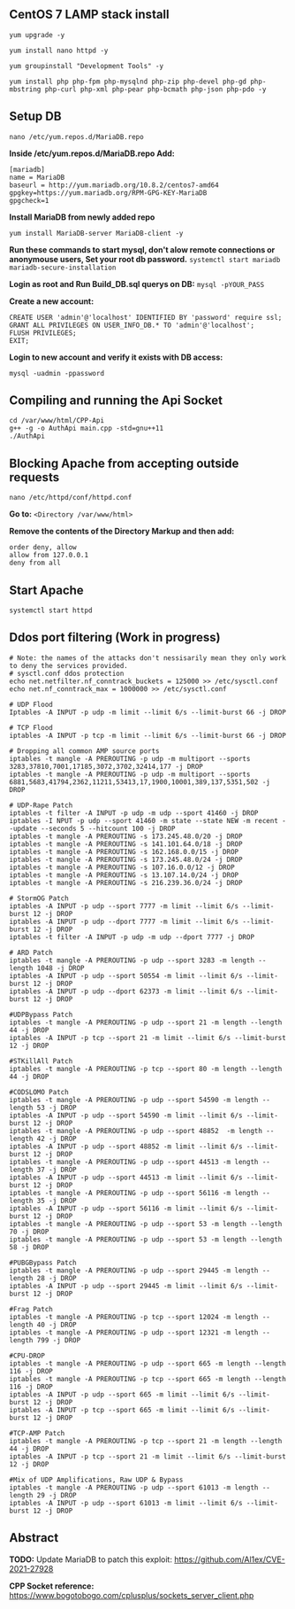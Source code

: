 **CentOS 7 LAMP stack install**
-------------------------------
```
yum upgrade -y

yum install nano httpd -y

yum groupinstall "Development Tools" -y

yum install php php-fpm php-mysqlnd php-zip php-devel php-gd php-mbstring php-curl php-xml php-pear php-bcmath php-json php-pdo -y
```
**Setup DB**
------------

``nano /etc/yum.repos.d/MariaDB.repo``

**Inside /etc/yum.repos.d/MariaDB.repo Add:**
```
[mariadb]
name = MariaDB
baseurl = http://yum.mariadb.org/10.8.2/centos7-amd64
gpgkey=https://yum.mariadb.org/RPM-GPG-KEY-MariaDB
gpgcheck=1
```

**Install MariaDB from newly added repo**
```
yum install MariaDB-server MariaDB-client -y
```

**Run these commands to start mysql, don't alow remote connections or anonymouse users, Set your root db password.**
``
systemctl start mariadb
mariadb-secure-installation
``

**Login as root and Run Build_DB.sql querys on DB:**
``
mysql -pYOUR_PASS
``

**Create a new account:**
```
CREATE USER 'admin'@'localhost' IDENTIFIED BY 'password' require ssl;
GRANT ALL PRIVILEGES ON USER_INFO_DB.* TO 'admin'@'localhost';
FLUSH PRIVILEGES;
EXIT;
```

**Login to new account and verify it exists with DB access:**
```
mysql -uadmin -ppassword
```

**Compiling and running the Api Socket**
--------------------------
```
cd /var/www/html/CPP-Api
g++ -g -o AuthApi main.cpp -std=gnu++11
./AuthApi
```

**Blocking Apache from accepting outside requests**
---------------------------------------------------
``nano /etc/httpd/conf/httpd.conf``

**Go to:**
``<Directory /var/www/html>``

**Remove the contents of the Directory Markup and then add:**
```
order deny, allow
allow from 127.0.0.1
deny from all
```

**Start Apache**
--------------------------
``systemctl start httpd``

**Ddos port filtering** (Work in progress)
-----------------------
```
# Note: the names of the attacks don't nessisarily mean they only work to deny the services provided.
# sysctl.conf ddos protection
echo net.netfilter.nf_conntrack_buckets = 125000 >> /etc/sysctl.conf
echo net.nf_conntrack_max = 1000000 >> /etc/sysctl.conf

# UDP Flood
Iptables -A INPUT -p udp -m limit --limit 6/s --limit-burst 66 -j DROP

# TCP Flood
iptables -A INPUT -p tcp -m limit --limit 6/s --limit-burst 66 -j DROP

# Dropping all common AMP source ports
iptables -t mangle -A PREROUTING -p udp -m multiport --sports 3283,37810,7001,17185,3072,3702,32414,177 -j DROP
iptables -t mangle -A PREROUTING -p udp -m multiport --sports 6881,5683,41794,2362,11211,53413,17,1900,10001,389,137,5351,502 -j DROP

# UDP-Rape Patch
iptables -t filter -A INPUT -p udp -m udp --sport 41460 -j DROP
iptables -I NPUT -p udp --sport 41460 -m state --state NEW -m recent --update --seconds 5 --hitcount 100 -j DROP
iptables -t mangle -A PREROUTING -s 173.245.48.0/20 -j DROP
iptables -t mangle -A PREROUTING -s 141.101.64.0/18 -j DROP
iptables -t mangle -A PREROUTING -s 162.168.0.0/15 -j DROP
iptables -t mangle -A PREROUTING -s 173.245.48.0/24 -j DROP
iptables -t mangle -A PREROUTING -s 107.16.0.0/12 -j DROP
iptables -t mangle -A PREROUTING -s 13.107.14.0/24 -j DROP
iptables -t mangle -A PREROUTING -s 216.239.36.0/24 -j DROP

# StormOG Patch
iptables -A INPUT -p udp --sport 7777 -m limit --limit 6/s --limit-burst 12 -j DROP
iptables -A INPUT -p udp --dport 7777 -m limit --limit 6/s --limit-burst 12 -j DROP
iptables -t filter -A INPUT -p udp -m udp --dport 7777 -j DROP

# ARD Patch
iptables -t mangle -A PREROUTING -p udp --sport 3283 -m length --length 1048 -j DROP
iptables -A INPUT -p udp --sport 50554 -m limit --limit 6/s --limit-burst 12 -j DROP
iptables -A INPUT -p udp --dport 62373 -m limit --limit 6/s --limit-burst 12 -j DROP

#UDPBypass Patch
iptables -t mangle -A PREROUTING -p udp --sport 21 -m length --length 44 -j DROP
iptables -A INPUT -p tcp --sport 21 -m limit --limit 6/s --limit-burst 12 -j DROP

#STKillAll Patch
iptables -t mangle -A PREROUTING -p tcp --sport 80 -m length --length 44 -j DROP

#CODSLOMO Patch
iptables -t mangle -A PREROUTING -p udp --sport 54590 -m length --length 53 -j DROP
iptables -A INPUT -p udp --sport 54590 -m limit --limit 6/s --limit-burst 12 -j DROP
iptables -t mangle -A PREROUTING -p udp --sport 48852  -m length --length 42 -j DROP
iptables -A INPUT -p udp --sport 48852 -m limit --limit 6/s --limit-burst 12 -j DROP
iptables -t mangle -A PREROUTING -p udp --sport 44513 -m length --length 37 -j DROP
iptables -A INPUT -p udp --sport 44513 -m limit --limit 6/s --limit-burst 12 -j DROP
iptables -t mangle -A PREROUTING -p udp --sport 56116 -m length --length 35 -j DROP
iptables -A INPUT -p udp --sport 56116 -m limit --limit 6/s --limit-burst 12 -j DROP
iptables -t mangle -A PREROUTING -p udp --sport 53 -m length --length 70 -j DROP
iptables -t mangle -A PREROUTING -p udp --sport 53 -m length --length 58 -j DROP

#PUBGBypass Patch
iptables -t mangle -A PREROUTING -p udp --sport 29445 -m length --length 28 -j DROP
iptables -A INPUT -p udp --sport 29445 -m limit --limit 6/s --limit-burst 12 -j DROP

#Frag Patch
iptables -t mangle -A PREROUTING -p tcp --sport 12024 -m length --length 40 -j DROP
iptables -t mangle -A PREROUTING -p udp --sport 12321 -m length --length 799 -j DROP

#CPU-DROP
iptables -t mangle -A PREROUTING -p udp --sport 665 -m length --length 116 -j DROP
iptables -t mangle -A PREROUTING -p tcp --sport 665 -m length --length 116 -j DROP
iptables -A INPUT -p udp --sport 665 -m limit --limit 6/s --limit-burst 12 -j DROP
iptables -A INPUT -p tcp --sport 665 -m limit --limit 6/s --limit-burst 12 -j DROP

#TCP-AMP Patch
iptables -t mangle -A PREROUTING -p tcp --sport 21 -m length --length 44 -j DROP
iptables -A INPUT -p tcp --sport 21 -m limit --limit 6/s --limit-burst 12 -j DROP

#Mix of UDP Amplifications, Raw UDP & Bypass
iptables -t mangle -A PREROUTING -p udp --sport 61013 -m length --length 29 -j DROP
iptables -A INPUT -p udp --sport 61013 -m limit --limit 6/s --limit-burst 12 -j DROP
```

**Abstract**
------------
**TODO:**
Update MariaDB to patch this exploit:
https://github.com/Al1ex/CVE-2021-27928

**CPP Socket reference:**
https://www.bogotobogo.com/cplusplus/sockets_server_client.php
